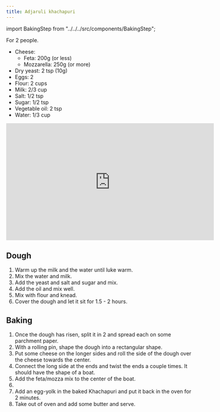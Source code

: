 ```yaml
---
title: Adjaruli khachapuri
---
```


import BakingStep from "../../../src/components/BakingStep";

For 2 people.

- Cheese:
  - Feta: 200g (or less)
  - Mozzarella: 250g (or more)
- Dry yeast: 2 tsp (10g)
- Eggs: 2
- Flour: 2 cups
- Milk: 2/3 cup
- Salt: 1/2 tsp
- Sugar: 1/2 tsp
- Vegetable oil: 2 tsp
- Water: 1/3 cup

<div class="youtube-video-container">
  <iframe width="560" height="315" src="https://www.youtube.com/embed/8ROCm1ZD92Y" title="YouTube video player" frameborder="0" allow="accelerometer; autoplay; clipboard-write; encrypted-media; gyroscope; picture-in-picture" allowFullScreen></iframe>
</div>

## Dough

1. Warm up the milk and the water until luke warm.
1. Mix the water and milk.
1. Add the yeast and salt and sugar and mix.
1. Add the oil and mix well.
1. Mix with flour and knead.
1. Cover the dough and let it sit for 1.5 - 2 hours.

## Baking

1. Once the dough has risen, split it in 2 and spread each on some
   parchment paper.
1. With a rolling pin, shape the dough into a rectangular shape.
1. Put some cheese on the longer sides and roll the side of the dough
   over the cheese towards the center.
1. Connect the long side at the ends and twist the ends a couple times.
   It should have the shape of a boat.
1. Add the feta/mozza mix to the center of the boat.
1. <BakingStep temp="250" time="15 minutes. Lowest shelf" preheat />
1. Add an egg-yolk in the baked Khachapuri and put it back in the oven
   for 2 minutes.
1. Take out of oven and add some butter and serve.
